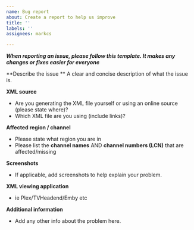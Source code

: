 ```yaml
---
name: Bug report
about: Create a report to help us improve
title: ''
labels: ''
assignees: markcs

---
```


***When reporting an issue, please follow this template.  It makes any changes or fixes easier for everyone***

**Describe the issue **
A clear and concise description of what the issue is.

**XML source**
- Are you generating the XML file yourself or using an online source (please state where)? 
- Which XML file are you using (include links)?

**Affected region / channel**
- Please state what region you are in
- Please list the **channel names** AND **channel numbers (LCN)** that are affected/missing

**Screenshots**
- If applicable, add screenshots to help explain your problem.

**XML viewing application**
 - ie Plex/TVHeadend/Emby etc

**Additional information**
- Add any other info about the problem here.
